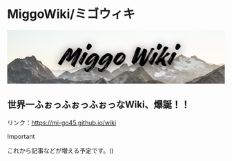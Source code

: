 # MiggoWiki/ミゴウィキ
![logo](biglogo.png)
## 世界一ふぉっふぉっふぉっなWiki、爆誕！！
リンク：https://mi-go45.github.io/wiki
> [!IMPORTANT]
> これから記事などが増える予定です。()
